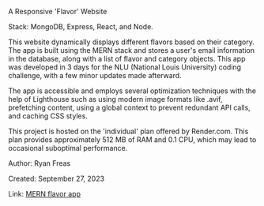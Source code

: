 A Responsive 'Flavor' Website

Stack: MongoDB, Express, React, and Node.

This website dynamically displays different flavors based on their category. The app is built using the MERN stack and stores a user's email information in the database, along with a list of flavor and category objects. This app was developed in 3 days for the NLU (National Louis University) coding challenge, with a few minor updates made afterward.

The app is accessible and employs several optimization techniques with the help of Lighthouse such as using modern image formats like .avif, prefetching content, using a global context to prevent redundant API calls, and caching CSS styles.

This project is hosted on the 'individual' plan offered by Render.com. This plan provides approximately 512 MB of RAM and 0.1 CPU, which may lead to occasional suboptimal performance.

Author: Ryan Freas

Created: September 27, 2023

Link: [MERN flavor app](https://mern-flavor-site.onrender.com/)
